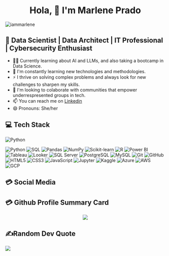 <h1 align="center"> Hola, 👋 I'm Marlene Prado</h1>

<p align="left"> <img src="https://komarev.com/ghpvc/?username=IamMarlene&label=Views&color=blue&style=plastic&style=for-the-badge" alt="iammarlene" /> </p>

## 🎯 Data Scientist | Data Architect | IT Professional | Cybersecurity Enthusiast

- 👩‍💻 Currently learning about AI and LLMs, and also taking a bootcamp in Data Science.
- 🌱 I'm constantly learning new technologies and methodologies.
- ⚡ I thrive on solving complex problems and always look for new challenges to sharpen my skills.
- 👯 I'm looking to colaborate with communities that empower underrespresented groups in tech.
- 📫 You can reach me on [Linkedin](https://www.linkedin.com/in/mtpradoc)
- 😄 Pronouns: She/her

## 💻 Tech Stack 
![Python](https://img.shields.io/badge/Python-%23FFD43B.svg?style=for-the-badge&logo=python&logoColor=white)

![Python](https://img.shields.io/badge/Python-%2314354C.svg?style=for-the-badge&logo=python&logoColor=white)
![SQL](https://img.shields.io/badge/SQL-%23008080.svg?style=for-the-badge&logo=sql&logoColor=white)
![Pandas](https://img.shields.io/badge/Pandas-%23150458.svg?style=for-the-badge&logo=pandas&logoColor=white)
![NumPy](https://img.shields.io/badge/NumPy-%23013243.svg?style=for-the-badge&logo=numpy&logoColor=white)
![Scikit-learn](https://img.shields.io/badge/Scikit--learn-%23F7931E.svg?style=for-the-badge&logo=scikit-learn&logoColor=white)
![R](https://img.shields.io/badge/R-%23276DC3.svg?style=for-the-badge&logo=r&logoColor=white)
![Power BI](https://img.shields.io/badge/Power%20BI-%23F2C811.svg?style=for-the-badge&logo=powerbi&logoColor=white)
![Tableau](https://img.shields.io/badge/Tableau-%23E97627.svg?style=for-the-badge&logo=tableau&logoColor=white)
![Looker](https://img.shields.io/badge/Looker-%234285F4.svg?style=for-the-badge&logo=looker&logoColor=white)
![SQL Server](https://img.shields.io/badge/SQL%20Server-%23CC2927.svg?style=for-the-badge&logo=microsoftsqlserver&logoColor=white)
![PostgreSQL](https://img.shields.io/badge/PostgreSQL-%234169E1.svg?style=for-the-badge&logo=postgresql&logoColor=white)
![MySQL](https://img.shields.io/badge/MySQL-%234479A1.svg?style=for-the-badge&logo=mysql&logoColor=white)
![Git](https://img.shields.io/badge/Git-%23F05032.svg?style=for-the-badge&logo=git&logoColor=white)
![GitHub](https://img.shields.io/badge/GitHub-%23181717.svg?style=for-the-badge&logo=github&logoColor=white)
![HTML5](https://img.shields.io/badge/HTML5-%23E34F26.svg?style=for-the-badge&logo=html5&logoColor=white)
![CSS3](https://img.shields.io/badge/CSS3-%231572B6.svg?style=for-the-badge&logo=css3&logoColor=white)
![JavaScript](https://img.shields.io/badge/JavaScript-%23F7DF1E.svg?style=for-the-badge&logo=javascript&logoColor=black)
![Jupyter](https://img.shields.io/badge/Jupyter-%23F37626.svg?style=for-the-badge&logo=jupyter&logoColor=white)
![Kaggle](https://img.shields.io/badge/Kaggle-%2320BEFF.svg?style=for-the-badge&logo=kaggle&logoColor=white)
![Azure](https://img.shields.io/badge/Azure-%230089D6.svg?style=for-the-badge&logo=microsoft-azure&logoColor=white)
![AWS](https://img.shields.io/badge/AWS-%23232F3E.svg?style=for-the-badge&logo=amazon-aws&logoColor=white)
![GCP](https://img.shields.io/badge/GCP-%234285F4.svg?style=for-the-badge&logo=google-cloud&logoColor=white)


## 💳 Social Media



## 💳 Github Profile Summary Card
<p align="center">
  <img src="https://github-profile-summary-cards.vercel.app/api/cards/profile-details?username=IamMarlene&theme=vue"/>
</p>

## ✍️Random Dev Quote
![](https://quotes-github-readme.vercel.app/api?type=horizontal&theme=vue)

<!--
```sql
-- BigQuery SQL Snippet
-- Author: Marlene

-- Step 1: Create a table to store messages
CREATE TABLE IF NOT EXISTS `your_project.your_dataset.greetings` (
    id INT64,
    message STRING
);

-- Step 2: Insert a friendly message
INSERT INTO `your_project.your_dataset.greetings` (id, message)
VALUES (1, 'Hello, World!');

-- Step 3: Retrieve the message
SELECT message 
FROM `your_project.your_dataset.greetings`;
```

```python
welcome = ['hello', 'world', 'I', 'love']
for index, element in enumerate(welcome):
  if index == 0:
    print(element)
```
<!--
![Python](https://img.shields.io/badge/-Python-blue?style=flat-square&logo=python&logoColor=white)  ![SQL](https://img.shields.io/badge/-SQL-008080?style=flat-square&logo=sql&logoColor=white) ![Pandas](https://img.shields.io/badge/-Pandas-150458?style=flat-square&logo=pandas&logoColor=white) ![NumPy](https://img.shields.io/badge/-NumPy-013243?style=flat-square&logo=numpy&logoColor=white) ![Scikit-learn](https://img.shields.io/badge/-Scikit--learn-F7931E?style=flat-square&logo=scikit-learn&logoColor=white) ![R](https://img.shields.io/badge/Programming-276DC3?style=flat&logo=R&logoColor=White) ![Power BI](https://img.shields.io/badge/-Power%20BI-pink?style=flat-square&logo=powerbi&logoColor=white)  ![Tableau](https://img.shields.io/badge/-Tableau-purple?style=flat-square&logo=tableau&logoColor=white)  ![Looker](https://img.shields.io/badge/Looker-4285F4?style=flat&logo=Looker&color=White) ![SQL Server](https://img.shields.io/badge/-SQL%20Server-CC2927?style=flat-square&logo=microsoftsqlserver&logoColor=white)  ![PostgreSQL](https://img.shields.io/badge/-PostgreSQL-4169E1?style=flat-square&logo=postgresql&logoColor=white)  ![MySQL](https://img.shields.io/badge/-MySQL-4479A1?style=flat-square&logo=mysql&logoColor=white) ![Git](https://img.shields.io/badge/-Git-F05032?style=flat-square&logo=git&logoColor=white)  ![GitHub](https://img.shields.io/badge/-GitHub-181717?style=flat-square&logo=github&logoColor=white) ![HTML5](https://img.shields.io/badge/-HTML5-E34F26?style=flat-square&logo=html5&logoColor=white)  ![CSS3](https://img.shields.io/badge/-CSS3-1572B6?style=flat-square&logo=css3&logoColor=white)  ![JavaScript](https://img.shields.io/badge/-JavaScript-F7DF1E?style=flat-square&logo=javascript&logoColor=black) ![Jupyter](https://img.shields.io/badge/-Jupyter-F37626?style=flat-square&logo=jupyter&logoColor=white) ![Kaggle](https://img.shields.io/badge/-Kaggle-20BEFF?style=flat-square&logo=kaggle&logoColor=white) ![Azure](https://img.shields.io/badge/-Azure-0089D6?style=flat-square&logo=microsoft-azure&logoColor=white) ![AWS](https://img.shields.io/badge/-AWS-232F3E?style=flat-square&logo=amazon-aws&logoColor=white) ![GCP](https://img.shields.io/badge/-GCP-4285F4?style=flat-square&logo=google-cloud&logoColor=white)
